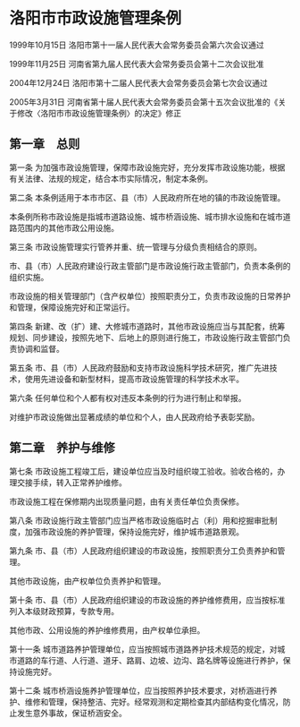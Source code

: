 # 洛阳市市政设施管理条例

1999年10月15日 洛阳市第十一届人民代表大会常务委员会第六次会议通过

1999年11月25日 河南省第九届人民代表大会常务委员会第十二次会议批准

2004年12月24日 洛阳市第十二届人民代表大会常务委员会第七次会议通过

2005年3月31日 河南省第十届人民代表大会常务委员会第十五次会议批准的《关于修改〈洛阳市市政设施管理条例〉的决定》修正

<!-- INFO END -->

## 第一章　总则

第一条 为加强市政设施管理，保障市政设施完好，充分发挥市政设施功能，根据有关法律、法规的规定，结合本市实际情况，制定本条例。

第二条 本条例适用于本市市区、县（市）人民政府所在地的镇的市政设施管理。

本条例所称市政设施是指城市道路设施、城市桥涵设施、城市排水设施和在城市道路范围内的其他市政公用设施。

第三条 市政设施管理实行管养并重、统一管理与分级负责相结合的原则。

市、县（市）人民政府建设行政主管部门是市政设施行政主管部门，负责本条例的组织实施。

市政设施的相关管理部门（含产权单位）按照职责分工，负责市政设施的日常养护和管理，保障设施完好和正常运行。

第四条 新建、改（扩）建、大修城市道路时，其他市政设施应当与其配套，统筹规划、同步建设，按照先地下、后地上的原则进行施工，市政设施行政主管部门负责协调和监督。

第五条 市、县（市）人民政府鼓励和支持市政设施科学技术研究，推广先进技术，使用先进设备和新型材料，提高市政设施管理的科学技术水平。

第六条 任何单位和个人都有权对违反本条例的行为进行制止和举报。

对维护市政设施做出显著成绩的单位和个人，由人民政府给予表彰奖励。

## 第二章　养护与维修

第七条 市政设施工程竣工后，建设单位应当及时组织竣工验收。验收合格的，办理交接手续，转入正常养护维修。

市政设施工程在保修期内出现质量问题，由有关责任单位负责保修。

第八条 市政设施行政主管部门应当严格市政设施临时占（利）用和挖掘审批制度，加强市政设施的养护管理，保持设施完好，维护城市道路景观。

第九条 市、县（市）人民政府组织建设的市政设施，按照职责分工负责养护和管理。

其他市政设施，由产权单位负责养护和管理。

第十条 市、县（市）人民政府组织建设的市政设施的养护维修费用，应当按标准列入本级财政预算，专款专用。

其他市政、公用设施的养护维修费用，由产权单位承担。

第十一条 城市道路养护管理单位，应当按照城市道路养护技术规范的规定，对城市道路的车行道、人行道、道牙、路肩、边坡、边沟、路名牌等设施进行养护，保持设施完好。

第十二条 城市桥涵设施养护管理单位，应当按照养护技术要求，对桥涵进行养护、维修和管理，保持整洁、完好。经常观测和定期检查其内部结构变化情况，防止发生意外事故，保证桥涵安全。

